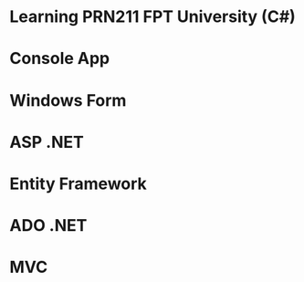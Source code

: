 # Learning PRN211 FPT University (C#)
# Console App
# Windows Form
# ASP .NET 
# Entity Framework
# ADO .NET
# MVC

